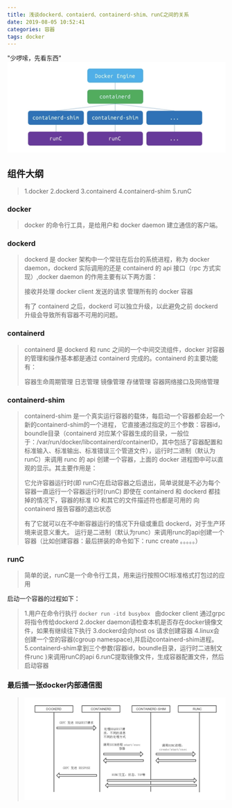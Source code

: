 ```yaml
---
title: 浅谈dockerd、contaierd、containerd-shim、runC之间的关系
date: 2019-08-05 10:52:41
categories: 容器
tags: docker
---
```

"少啰嗦，先看东西"
![docker内部架构图](浅谈dockerd、contaierd、containerd-shim、runC之间的关系/docker.png)

## 组件大纲
> 1.docker
> 2.dockerd
> 3.containerd
> 4.containerd-shim
> 5.runC

### docker
> docker 的命令行工具，是给用户和 docker daemon 建立通信的客户端。


### dockerd
> dockerd 是 docker 架构中一个常驻在后台的系统进程，称为 docker daemon，dockerd 实际调用的还是 containerd 的 api 接口（rpc 方式实现）,docker daemon 的作用主要有以下两方面：
>
> 接收并处理 docker client 发送的请求
> 管理所有的 docker 容器
>
> 有了 containerd 之后，dockerd 可以独立升级，以此避免之前 dockerd 升级会导致所有容器不可用的问题。


### containerd
> containerd 是 dockerd 和 runc 之间的一个中间交流组件，docker 对容器的管理和操作基本都是通过 containerd 完成的。containerd 的主要功能有：
>
> 容器生命周期管理
> 日志管理
> 镜像管理
> 存储管理
> 容器网络接口及网络管理


### containerd-shim
> containerd-shim 是一个真实运行容器的载体，每启动一个容器都会起一个新的containerd-shim的一个进程， 它直接通过指定的三个参数：容器id，boundle目录（containerd 对应某个容器生成的目录，一般位于：/var/run/docker/libcontainerd/containerID，其中包括了容器配置和标准输入、标准输出、标准错误三个管道文件），运行时二进制（默认为runC）来调用 runc 的 api 创建一个容器，上面的 docker 进程图中可以直观的显示。其主要作用是：
>
> 它允许容器运行时(即 runC)在启动容器之后退出，简单说就是不必为每个容器一直运行一个容器运行时(runC)
> 即使在 containerd 和 dockerd 都挂掉的情况下，容器的标准 IO 和其它的文件描述符也都是可用的
> 向 containerd 报告容器的退出状态
> 
> 有了它就可以在不中断容器运行的情况下升级或重启 dockerd，对于生产环境来说意义重大。
> 运行是二进制（默认为runc）来调用runc的api创建一个容器（比如创建容器：最后拼装的命令如下：runc create 。。。。。）

### runC

> 简单的说，runC是一个命令行工具，用来运行按照OCI标准格式打包过的应用
>


启动一个容器的过程如下：
> 1.用户在命令行执行 `docker run -itd busybox ` 由docker client 通过grpc将指令传给dockerd
> 2.docker daemon请检查本机是否存在docker镜像文件，如果有继续往下执行
> 3.dockerd会向host os 请求创建容器
> 4.linux会创建一个空的容器(cgroup namespace),并启动containerd-shim进程。
> 5.containerd-shim拿到三个参数(容器id，boundle目录，运行时二进制文件runc )来调用runC的api
> 6.runC提取镜像文件，生成容器配置文件，然后启动容器



### 最后插一张docker内部通信图
> ![docker内部通信](浅谈dockerd、contaierd、containerd-shim、runC之间的关系/tongxin.png)
